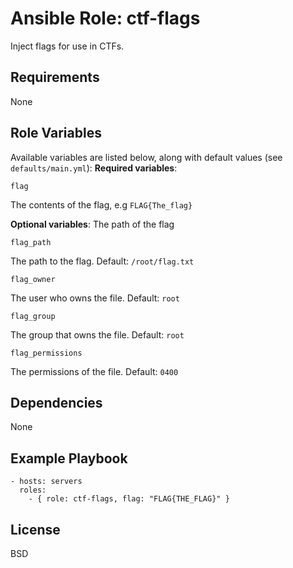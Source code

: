 Ansible Role: ctf-flags
=======================

Inject flags for use in CTFs. 

Requirements
------------

None

Role Variables
--------------
Available variables are listed below, along with default values (see `defaults/main.yml`):
**Required variables**:

```
flag
```
The contents of the flag, e.g `FLAG{The_flag}`

**Optional variables**:
The path of the flag
```
flag_path
```
The path to the flag. Default: `/root/flag.txt`


```
flag_owner
```
The user who owns the file. Default: `root`

```
flag_group
```
The group that owns the file. Default: `root`

```
flag_permissions
```
The permissions of the file. Default: `0400`

Dependencies
------------

None

Example Playbook
----------------
    - hosts: servers
      roles:
        - { role: ctf-flags, flag: "FLAG{THE_FLAG}" }

License
-------

BSD
